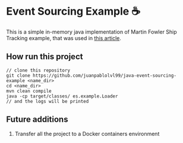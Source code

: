 # Event Sourcing Example :coffee:

This is a simple in-memory java implementation of Martin Fowler Ship Tracking example, that was used in [this article](https://martinfowler.com/eaaDev/EventSourcing.html).

## How run this project

```
// clone this repository
git clone https://github.com/juanpablolvl99/java-event-sourcing-example <name_dir>
cd <name_dir>
mvn clean compile
java -cp target/classes/ es.example.Loader
// and the logs will be printed
```

## Future additions

1. Transfer all the project to a Docker containers environment
